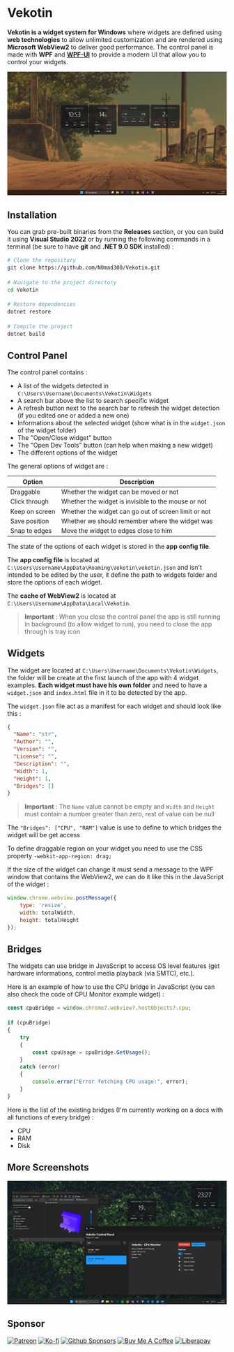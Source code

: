 # Vekotin

**Vekotin is a widget system for Windows** where widgets are defined using **web technologies** to 
allow unlimited customization and are rendered using **Microsoft WebView2** to deliver good 
performance. The control panel is made with **WPF** and **[WPF-UI](https://github.com/lepoco/wpfui)** 
to provide a modern UI that allow you to control your widgets.

![vekotin](./docs/images/vekotin.png)

## Installation

You can grab pre-built binaries from the **Releases** section, or you can build it using **Visual 
Studio 2022** or by running the following commands in a terminal (be sure to have **git** and **.NET 
9.0 SDK** installed) :

```bash
# Clone the repository
git clone https://github.com/N0mad300/Vekotin.git

# Navigate to the project directory
cd Vekotin

# Restore dependencies
dotnet restore

# Compile the project
dotnet build
```

## Control Panel

The control panel contains :
- A list of the widgets detected in `C:\Users\Username\Documents\Vekotin\Widgets`
- A search bar above the list to search specific widget
- A refresh button next to the search bar to refresh the widget detection (if you edited one or added a new one)
- Informations about the selected widget (show what is in the `widget.json` of the widget folder)
- The "Open/Close widget" button
- The "Open Dev Tools" button (can help when making a new widget)
- The different options of the widget

The general options of widget are :

| Option         | Description                                          |
| -------------- | ---------------------------------------------------- |
| Draggable      | Whether the widget can be moved or not               |
| Click through  | Whether the widget is invisible to the mouse or not  |
| Keep on screen | Whether the widget can go out of screen limit or not |
| Save position  | Whether we should remember where the widget was      |
| Snap to edges  | Move the widget to edges close to him                |

The state of the options of each widget is stored in the **app config file**.

The **app config file** is located at `C:\Users\Username\AppData\Roaming\Vekotin\vekotin.json` and 
isn't intended to be edited by the user, it define the path to widgets folder and store the options of 
each widget.

The **cache of WebView2** is located at `C:\Users\Username\AppData\Local\Vekotin`.

>**Important** : When you close the control panel the app is still running in background (to allow 
widget to run), you need to close the app through is tray icon

## Widgets

The widget are located at `C:\Users\Username\Documents\Vekotin\Widgets`, the folder will be 
create at the first launch of the app with 4 widget examples. **Each 
widget must have his own folder** and need to have a `widget.json` and `index.html` file in it to be 
detected by the app.

The `widget.json` file act as a manifest for each widget and should look like this :

```json
{
  "Name": "str",
  "Author": "",
  "Version": "",
  "License": "",
  "Description": "",
  "Width": 1,
  "Height": 1,
  "Bridges": []
}
```
>**Important** : The `Name` value cannot be empty and `Width` and `Height` must contain a number 
greater than zero, rest of value can be null

The `"Bridges": ["CPU", "RAM"]` value is use to define to which bridges the widget will be get 
access

To define draggable region on your widget you need to use the CSS property `-webkit-app-region: drag;`

If the size of the widget can change it must send a message to the WPF window that contains the WebView2, we can do it like this in the JavaScript of the widget :
```javascript
window.chrome.webview.postMessage({
    type: 'resize',
    width: totalWidth,
    height: totalHeight
});
```

## Bridges

The widgets can use bridge in JavaScript to access OS level features (get hardware informations, control media playback (via SMTC), etc.).

Here is an example of how to use the CPU bridge in JavaScript (you can also check the code of CPU Monitor 
example widget) :
```javascript
const cpuBridge = window.chrome?.webview?.hostObjects?.cpu;

if (cpuBridge) 
{
    try 
    {
        const cpuUsage = cpuBridge.GetUsage();
    }
    catch (error)
    {
        console.error("Error fetching CPU usage:", error);
    }
}
```

Here is the list of the existing bridges (I'm currently working on a docs with all functions of every bridge) :
- CPU
- RAM
- Disk

## More Screenshots

![overview](./docs/images/overview.png)

## Sponsor

[![Patreon](https://img.shields.io/badge/Patreon-F96854?logo=patreon&logoColor=white)](https://www.patreon.com/cw/N0mad300?utm_medium=unknown&utm_source=join_link&utm_campaign=creatorshare_creator&utm_content=copyLink) 
[![Ko-fi](https://img.shields.io/badge/Ko--fi-FF5E5B?logo=ko-fi&logoColor=white)](https://ko-fi.com/n0mad300)
[![Github Sponsors](https://img.shields.io/badge/GitHub%20Sponsors-30363D?&logo=GitHub-Sponsors&logoColor=EA4AAA)](https://github.com/sponsors/N0mad300)
[![Buy Me A Coffee](https://img.shields.io/badge/Buy%20Me%20a%20Coffee-ffdd00?&logo=buy-me-a-coffee&logoColor=black)](https://buymeacoffee.com/n0mad300)
[![Liberapay](https://img.shields.io/badge/Liberapay-F6C915?logo=liberapay&logoColor=black)](https://liberapay.com/N0mad300/)